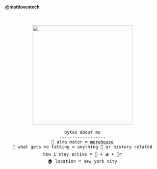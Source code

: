 
<!---
mattlovestech/mattlovestech is a ✨ special ✨ repository because its `README.md` (this file) appears on your GitHub profile.
You can click the Preview link to take a look at your changes.
--->
<!---


--->

#### [@mattlovestech](https://mattlovestech.com)
<p align="center">
  <br><br>
  <img src="http://25.media.tumblr.com/661e0b5c6f6ea9b4685aa700a69ada2e/tumblr_mk60illIWp1qdrzxno1_500.gif"
 width="325px" align="center" > <br/><br/>
  <samp>
bytes about me  <br/>
------------------ <br/>
🏫  alma mater = <a href="https://www.linkedin.com/in/matthewlmanning/"> morehouse </a> <br/> 
🥰  what gets me talking = anything  🏈  or history related <br/>
how i stay active = 🎾 + ⛳ + 🏋️‍♂️ <br/>
🏠   location =  new york city <br/>

<br/>



  
  </samp>
  
</p>

